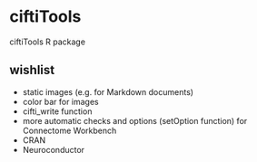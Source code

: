 # ciftiTools
 ciftiTools R package

## wishlist

* static images (e.g. for Markdown documents)
* color bar for images
* cifti_write function
* more automatic checks and options (setOption function) for Connectome Workbench
* CRAN
* Neuroconductor